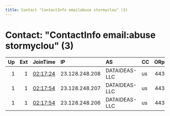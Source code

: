 ```yaml
---
title: Contact "ContactInfo emailabuse stormyclou" (3)
---
```


# Contact: "ContactInfo email:abuse stormyclou" (3)

|   Up |   Ext | JoinTime                                                                                              | IP             | AS            | CC   |   ORp |   Dirp | OS    | Version   | Nickname   |   eFamMembers |
|-----:|------:|:------------------------------------------------------------------------------------------------------|:---------------|:--------------|:-----|------:|-------:|:------|:----------|:-----------|--------------:|
|    1 |     1 | [02:17:24](https://nusenu.github.io/OrNetStats/w/relay/64CA2CFAC64AA9FB6BE15EE9416009F63FEA7DBC.html) | 23.128.248.208 | DATAIDEAS-LLC | us   |   443 |      0 | Linux | 0.4.7.10  | DataIdeas  |            30 |
|    1 |     1 | [02:17:54](https://nusenu.github.io/OrNetStats/w/relay/4FA75C59506FBC689FC0F766ED6CB38A0503D6A0.html) | 23.128.248.207 | DATAIDEAS-LLC | us   |   443 |      0 | Linux | 0.4.7.10  | DataIdeas  |            30 |
|    1 |     1 | [02:17:54](https://nusenu.github.io/OrNetStats/w/relay/D4771F05390585CA9397F9F631236A9A8E7B5073.html) | 23.128.248.206 | DATAIDEAS-LLC | us   |   443 |      0 | Linux | 0.4.7.10  | DataIdeas  |            30 |
